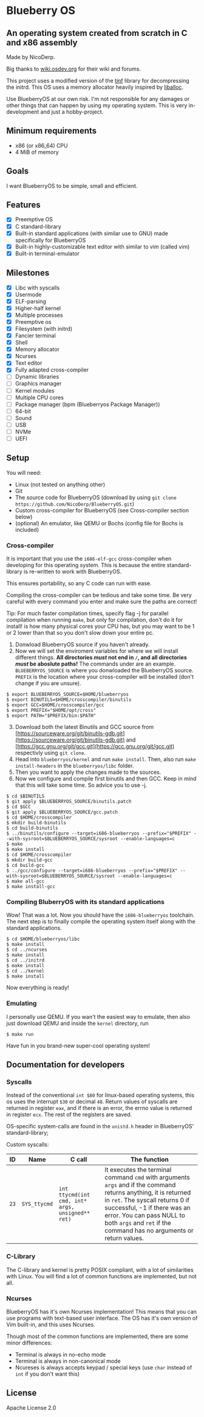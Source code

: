 
# Blueberry OS

## An operating system created from scratch in C and x86 assembly

Made by NicoDerp.

Big thanks to [wiki.osdev.org](wiki.osdev.org) for their wiki and forums.

This project uses a modified version of the [tinf](https://github.com/jibsen/tinf) library for decompressing the initrd.
This OS uses a memory allocator heavily inspired by [liballoc](https://github.com/blanham/liballoc).

Use BlueberryOS at our own risk. I'm not responsible for any damages or other things that can happen by using my operating system.
This is very in-development and just a hobby-project.

## Minimum requirements

 - x86 (or x86_64) CPU
 - 4 MiB of memory

## Goals

I want BlueberryOS to be simple, small and efficient.

## Features

- [x] Preemptive OS
- [x] C standard-library
- [x] Built-in standard applications (with similar use to GNU) made specifically for BlueberryOS
- [x] Built-in highly-customizable text editor with similar to vim (called vim)
- [x] Built-in terminal-emulator

## Milestones

- [x] Libc with syscalls
- [x] Usermode
- [x] ELF-parsing
- [x] Higher-half kernel
- [x] Multiple processes
- [x] Preemptive os
- [x] Filesystem (with initrd)
- [x] Fancier terminal
- [x] Shell
- [x] Memory allocator
- [x] Ncurses
- [x] Text editor
- [x] Fully adapted cross-compiler
- [ ] Dynamic libraries
- [ ] Graphics manager
- [ ] Kernel modules
- [ ] Multiple CPU cores
- [ ] Package manager (bpm (Blueberryos Package Manager))
- [ ] 64-bit
- [ ] Sound
- [ ] USB
- [ ] NVMe
- [ ] UEFI

## Setup

You will need:
 - Linux (not tested on anything other)
 - Git
 - The source code for BlueberryOS (download by using `git clone https://github.com/NicoDerp/BlueberryOS.git`)
 - Custom cross-compiler for BlueberryOS (see Cross-compiler section below)
 - (optional) An emulator, like QEMU or Bochs (config file for Bochs is included)

### Cross-compiler

It is important that you use the `i686-elf-gcc` cross-compiler when developing for this operating system.
This is because the entire standard-library is re-written to work with BlueberryOS.

This ensures portability, so any C code can run with ease.

Compiling the cross-compiler can be tedious and take some time. Be very careful with every command you enter and make sure the paths are correct!

Tip: For much faster compilation times, specify flag -j<n> for parallel compilation when running `make`, but only for compilation, don't do it for install! <n> is how many physical cores your CPU has, but you may want <n> to be 1 or 2 lower than that so you don't slow down your entire pc.

1. Donwload BlueberryOS source if you haven't already.
2. Now we will set the enviroment variables for where we will install different things. **All directories _must_ not end in `/`, and all directories _must_ be aboslute paths!** The commands under are an example. `BLUEBERRYOS_SOURCE` is where you donwloaded the BlueberryOS source. `PREFIX` is the location where your cross-compiler will be installed (don't change if you are unsure).
```shell
$ export BLUEBERRYOS_SOURCE=$HOME/blueberryos
$ export BINUTILS=$HOME/crosscompiler/binutils
$ export GCC=$HOME/crosscompiler/gcc
$ export PREFIX="$HOME/opt/cross"
$ export PATH="$PREFIX/bin:$PATH"
```
3. Download both the latest Binutils and GCC source from [https://sourceware.org/git/binutils-gdb.git](https://sourceware.org/git/binutils-gdb.git) and [https://gcc.gnu.org/git/gcc.git](https://gcc.gnu.org/git/gcc.git) respectivly using `git clone`.
4. Head into `blueberryos/kernel` and run `make install`. Then, also run `make install-headers` in the `blueberryos/libc` folder.
6. Then you want to apply the changes made to the sources.
6. Now we configure and compile first binutils and then GCC. Keep in mind that this will take some time. So advice you to use -j<n>.
```shell
$ cd $BINUTILS
$ git apply $BLUEBERRYOS_SOURCE/binutils.patch
$ cd $GCC
$ git apply $BLUEBERRYOS_SOURCE/gcc.patch
$ cd $HOME/crosscompiler
$ mkdir build-binutils
$ cd build-binutils
$ ../binutils/configure --target=i686-blueberryos --prefix="$PREFIX" --with-sysroot=$BLUEBERRYOS_SOURCE/sysroot --enable-languages=c
$ make
$ make install
$ cd $HOME/crosscompiler
$ mkdir build-gcc
$ cd build-gcc
$ ../gcc/configure --target=i686-blueberryos --prefix="$PREFIX" --with-sysroot=$BLUEBERRYOS_SOURCE/sysroot --enable-languages=c
$ make all-gcc
$ make install-gcc
```

### Compiling BluberryOS with its standard applications

Wow! That was a lot. Now you should have the `i686-blueberryos` toolchain. The next step is to finally compile the operating system itself along with the standard applications.

```shell
$ cd $HOME/blueberryos/libc
$ make install
$ cd ../ncurses
$ make install
$ cd ../initrd
$ make install
$ cd ../kernel
$ make install
```

Now everything is ready!

### Emulating

I personally use QEMU. If you wan't the easiest way to emulate, then also just download QEMU and inside the `kernel` directory, run
```shell
$ make run
```
Have fun in you brand-new super-cool operating system!

## Documentation for developers

### Syscalls

Instead of the conventional `int $80` for linux-based operating systems, this os uses the interrupt `$30` or decimal `48`.
Return values of syscalls are returned in register `eax`, and if there is an error, the errno value is returned in register `ecx`.
The rest of the registers are saved.

OS-specific system-calls are found in the `unistd.h` header in BlueberryOS' standard-library;

Custom syscalls:

| ID   | Name          | C call                                     | The function                                                                                                                                                                              |
| --- | --- | --- | --- |
| `23` | `SYS_ttycmd`  | `int ttycmd(int cmd, int* args, unsigned** ret)` | It executes the terminal command `cmd` with arguments `args` and if the command returns anything, it is returned in `ret`. The syscall returns 0 if successful, -1 if there was an error. You can pass NULL to both `args` and `ret` if the command has no arguments or return values. |

### C-Library

The C-library and kernel is pretty POSIX compliant, with a lot of similarities with Linux.
You will find a lot of common functions are implemented, but not all.

### Ncurses

BlueberryOS has it's own Ncurses implementation! This means that you can use programs with text-based user interface.
The OS has it's own version of Vim built-in, and this uses Ncurses.

Though most of the common functions are implemented, there are some minor differences:

 - Terminal is always in no-echo mode
 - Terminal is always in non-canonical mode
 - Ncureses is always accepts keypad / special keys (use `char` instead of `int` if you don't want this)

## License

Apache License 2.0


